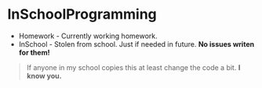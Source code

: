 # InSchoolProgramming
- Homework - Currently working homework.
- InSchool - Stolen from school. Just if needed in future. **No issues writen for them!**
> If anyone in my school copies this at least change the code a bit. **I know you.**
